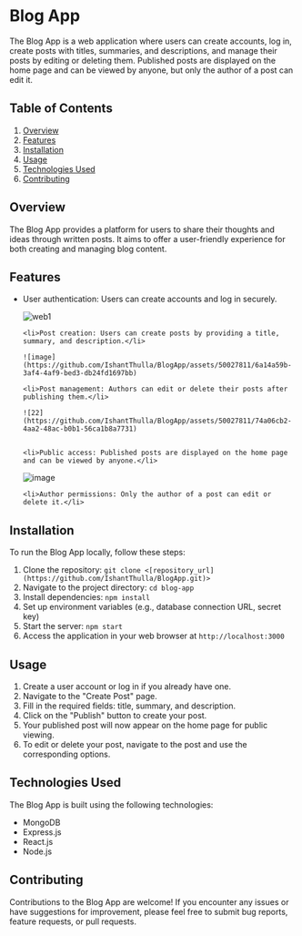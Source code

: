 <!DOCTYPE html>
<html lang="en">
<head>
    <meta charset="UTF-8">
    <meta name="viewport" content="width=device-width, initial-scale=1.0">
</head>
<body>

<h1>Blog App</h1>

<p>The Blog App is a web application where users can create accounts, log in, create posts with titles, summaries, and descriptions, and manage their posts by editing or deleting them. Published posts are displayed on the home page and can be viewed by anyone, but only the author of a post can edit it.</p>

<h2>Table of Contents</h2>

<ol>
    <li><a href="#overview">Overview</a></li>
    <li><a href="#features">Features</a></li>
    <li><a href="#installation">Installation</a></li>
    <li><a href="#usage">Usage</a></li>
    <li><a href="#technologies-used">Technologies Used</a></li>
    <li><a href="#contributing">Contributing</a></li>
</ol>

<h2 id="overview">Overview</h2>

<p>The Blog App provides a platform for users to share their thoughts and ideas through written posts. It aims to offer a user-friendly experience for both creating and managing blog content.</p>

<h2 id="features">Features</h2>

<ul>
    <li>User authentication: Users can create accounts and log in securely.</li>

![web1](https://github.com/IshantThulla/BlogApp/assets/50027811/60fd9e15-6ac5-474a-9fe4-25bb075592ef)

    
    <li>Post creation: Users can create posts by providing a title, summary, and description.</li>

    ![image](https://github.com/IshantThulla/BlogApp/assets/50027811/6a14a59b-3af4-4af9-bed3-db24fd1697bb)

    <li>Post management: Authors can edit or delete their posts after publishing them.</li>

    ![22](https://github.com/IshantThulla/BlogApp/assets/50027811/74a06cb2-4aa2-48ac-b0b1-56ca1b8a7731)

    
    <li>Public access: Published posts are displayed on the home page and can be viewed by anyone.</li>

![image](https://github.com/IshantThulla/BlogApp/assets/50027811/493eb333-6223-4ab5-b2d6-8107482f9eb8)
    
    <li>Author permissions: Only the author of a post can edit or delete it.</li>
</ul>

<h2 id="installation">Installation</h2>

<p>To run the Blog App locally, follow these steps:</p>

<ol>
    <li>Clone the repository: <code>git clone &lt;[repository_url](https://github.com/IshantThulla/BlogApp.git)&gt;</code></li>
    <li>Navigate to the project directory: <code>cd blog-app</code></li>
    <li>Install dependencies: <code>npm install</code></li>
    <li>Set up environment variables (e.g., database connection URL, secret key)</li>
    <li>Start the server: <code>npm start</code></li>
    <li>Access the application in your web browser at <code>http://localhost:3000</code></li>
</ol>

<h2 id="usage">Usage</h2>

<ol>
    <li>Create a user account or log in if you already have one.</li>
    <li>Navigate to the "Create Post" page.</li>
    <li>Fill in the required fields: title, summary, and description.</li>
    <li>Click on the "Publish" button to create your post.</li>
    <li>Your published post will now appear on the home page for public viewing.</li>
    <li>To edit or delete your post, navigate to the post and use the corresponding options.</li>
</ol>

<h2 id="technologies-used">Technologies Used</h2>

<p>The Blog App is built using the following technologies:</p>

<ul>
    <li>MongoDB</li>
    <li>Express.js</li>
    <li>React.js</li>
    <li>Node.js</li>
</ul>

<h2 id="contributing">Contributing</h2>

<p>Contributions to the Blog App are welcome! If you encounter any issues or have suggestions for improvement, please feel free to submit bug reports, feature requests, or pull requests.</p>

</body>
</html>
